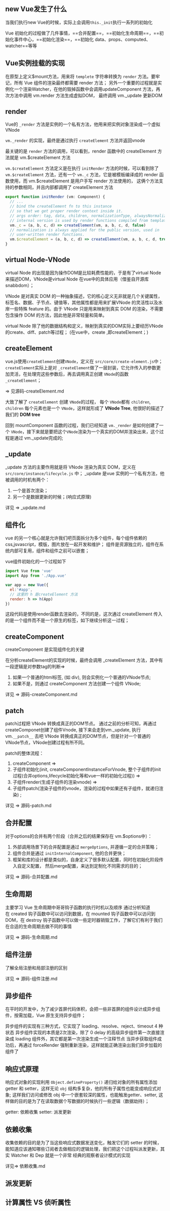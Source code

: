 ## new Vue发生了什么

当我们执行new Vue的时候，实际上会调用`this._init`执行一系列的初始化

Vue 初始化的过程做了几件事情，==合并配置==，==初始化生命周期==，==初始化事件中心，==初始化渲染==，==初始化 data、props、computed、watcher==等等


## Vue实例挂载的实现

在原型上定义$mount方法，用来将 `templete` 字符串转换为 `render` 方法。要牢记，所有 Vue 组件的渲染最终都需要 render 方法；
另外一个重要的过程就是实例化一个渲染Watcher，在他的毁掉函数中会调用updateComponent 方法，再次方法中调用 vm.render 方法生成虚拟DOM， 最终调用 vm._update 更新DOM


## render

Vue的 `_render` 方法是实例的一个私有方法，他用来把实例对象渲染成一个虚拟 VNode

`vm._render` 的实现，最终是通过执行 `createElement` 方法并返回vnode

最关键的是 `render` 方法的调用，可以看到，render 函数中的 createElement 方法就是 vm.$createElement 方法

`vm.$createElement` 方法定义是在执行 `initRender` 方法的时候，可以看到除了 `vm.$createElement` 方法，还有一个 `vm._c` 方法，它是被模板编译成的 render 函数使用，而 vm.$createElement 是用户手写 render 方法使用的， 这俩个方法支持的参数相同，并且内部都调用了 createElement 方法

```js
export function initRender (vm: Component) {
  // ...
  // bind the createElement fn to this instance
  // so that we get proper render context inside it.
  // args order: tag, data, children, normalizationType, alwaysNormalize
  // internal version is used by render functions compiled from templates
  vm._c = (a, b, c, d) => createElement(vm, a, b, c, d, false)
  // normalization is always applied for the public version, used in
  // user-written render functions.
  vm.$createElement = (a, b, c, d) => createElement(vm, a, b, c, d, true)
}
```
 



## virtual Node-VNode

virtual Node 的出现是因为操作DOM是比较耗费性能的，于是有了virtual Node 来描述DOM，VNode是virtual Node 在vue中的具体应用（借鉴自开源库snabbdom）；

VNode 是对真实 DOM 的一种抽象描述，它的核心定义无非就是几个关键属性，标签名、数据、子节点、键值等，其他属性都是用来扩展VNode 的灵活性以及水岸一些特殊 feature 的。由于 VNode 只是用来映射到真实 DOM 的渲染，不需要包含操作 DOM 的方法，因此他是非常轻量和简单。

virtual Node 除了他的数据结构和定义，映射到真实的DOM实际上要经历VNode的create、diff、patch等过程；
(在vue中，create ,即createElement；)





## createElement

vue.js使用`createElement`创建`VNode`，定义在 `src/core/create-element.js`中；
`createElement`实际上是对 `_createElement`做了一层封装，它允许传入的参数更加灵活，在处理完这些参数后，再去调用真正创建 `VNode`的函数 `_createElement`；

=> 见源码-createElement.md


大致了解了 `createElement` 创建 `VNode`的过程， 每个 `VNode`都有 `children`, `children` 每个元素也是一个 `VNode`，这样就形成了 **VNode Tree**, 他很好的描述了我们的 **DOM tree**

回到 mountComponent 函数的过程，我们已经知道 `vm._render` 是如何创建了一个 `VNode`，接下来就是要把这个`VNode`渲染为一个真实的DOM并渲染出来，这个过程是通过 vm._update完成的;





## _update

_update 方法的主要作用就是将 VNode 渲染为真实 DOM，定义在 `src/core/instance/lifecycle.js` 中；
_update 是vue 实例的一个私有方法，他被调用的时机有两个：
1. 一个是首次渲染；
2. 另一个是数据更新的时候；(响应式原理)

详见 => _update.md





## 组件化

vue 的另一个核心就是允许我们吧页面拆分为多个组件，每个组件依赖的css,jsvascript，模版，图片放在一起开发和维护；
组件是资源独立的，组件在系统内部可复用，组件和组件之前可以嵌套；

vue组件初始化的一个过程如下

```js
import Vue from 'vue'
import App from './App.vue'

var app = new Vue({
  el:'#app',
  // 这里的 h 是createElement 方法
  render: h => h(App)
})
```

这段代码是使用render函数去渲染的，不同的是，这次通过 createElement 传入的是一个组件而不是一个原生的标签，如下继续分析这一过程；




## createComponent


createComponent 是实现组件化的关键

在分析createElement的实现的时候，最终会调用 _createElement 方法，其中有一段逻辑是对参数tag的判断=> 
1. 如果一个普通的html标签, (如 div), 则会实例化一个普通的VNode节点;
2. 如果不是，则通过 createComponent 方法创建一个组件 VNode;

详见 => 源码-createComponent.md 




## patch

patch过程把 VNode 转换成真正的DOM节点。
通过之前的分析可知，再通过createComponet创建了组件Vnode, 接下来会走到vm._update, 执行vm.`__patch__` 去吧 VNode 转换成真正的DOM节点，但是针对一个普通的VNode节点，VNode创建过程有所不同。

patch的整体流程：
1. createComponent => 
2. 子组件初始化(init, createComponentInstanceForVnode, 整个子组件的init过程(合并options,lifecycle初始化等和vue一样的初始化过程)) => 
3. 子组件render(生成子组件的渲染vnode) => 
4. 子组件patch(渲染子组件的vnode，渲染的过程中如果还有子组件，就递归渲染) ;

详见 => 源码-patch.md




## 合并配置

对于options的合并有两个阶段（合并之后的结果保存在 vm.$options中）：
1. 外部调用场景下的合并配置是通过 `mergeOptions`, 并遵循一定的合并策略；
2. 组件合并是通过 `initInternalComponent`, 他的合并更快；
3. 框架和库的设计都是类似的，自身定义了很多默认配置，同时在初始化阶段传入自定义配置， 然后merge配置，来达到定制化不同需求的目的；


详见 => 源码-合并配置.md




## 生命周期

主要学习 Vue 生命周期中哥哥钩子函数的执行时机以及顺序
通过分析知道在 created 钩子函数中可以访问到数据，在 mounted 钩子函数中可以访问到 DOM，在 destroy 钩子函数中可以做一些定时器销毁工作，了解它们有利于我们在合适的生命周期去做不同的事情

详见 => 源码-生命周期.md




## 组件注册

了解全局注册和局部注册的区别

详见 => 源码-组件注册.md




## 异步组件

在平时的开发中，为了减少首屏代码体积，会把一些非首屏的组件设计成异步组件，按需加载，Vue 原生支持异步组件；

异步组件的实现有三种方式，它实现了 loading、resolve、reject、timeout 4 种状态
异步组件实现的本质是2次渲染，除了 0 delay 的高级异步组件第一次直接渲染成 loading 组件外，其它都是第一次渲染生成一个注释节点
当异步获取组件成功后，再通过 forceRender 强制重新渲染，这样就能正确渲染出我们异步加载的组件了





## 响应式原理

响应式对象的实现利用 `Object.defineProperty()` 递归给对象的所有属性添加 getter 和 setter，这样无论 `obj` 结构多复杂，他的所有子属性也能变成响应式对象;
这样我们访问或修改 obj 中一个嵌套较深的属性，也能触发getter、setter, 这样做的目的是为了在读取数据个写数据的时候执行一些逻辑（数据劫持）；

getter: 依赖收集
setter: 派发更新






## 依赖收集

收集依赖的目的是为了当这些响应式数据发送变化，触发它们的 setter 的时候，能知道应该通知哪些订阅者去做相应的逻辑处理，我们把这个过程叫派发更新，其实 Watcher 和 Dep 就是一个非常 经典的观察者设计模式的实现


详见=> 依赖收集.md

  


## 派发更新
## 计算属性 VS 侦听属性